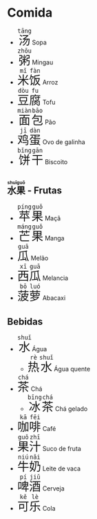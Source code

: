 # Comida

-   <font size="6"><code><ruby>汤<rt>tāng</rt></ruby></code></font> Sopa
-   <font size="6"><code><ruby>粥<rt>zhōu</rt></ruby></code></font> Mingau
-   <font size="6"><code><ruby>米<rt>mǐ</rt>饭<rt>fàn</rt></ruby></code></font> Arroz
-   <font size="6"><code><ruby>豆<rt>dòu</rt>腐<rt>fu</rt></ruby></code></font> Tofu
-   <font size="6"><code><ruby>面<rt>miàn</rt>包<rt>bāo</rt></ruby></code></font> Pão
-   <font size="6"><code><ruby>鸡<rt>jī</rt>蛋<rt>dàn</rt></ruby></code></font> Ovo de galinha
-   <font size="6"><code><ruby>饼<rt>bǐng</rt>干<rt>gān</rt></ruby></code></font> Biscoito

## <ruby>水果<rt>shuǐguǒ</rt></ruby> - Frutas

-   <font size="6"><code><ruby>苹<rt>píng</rt>果<rt>guǒ</rt></ruby></code></font> Maçã
-   <font size="6"><code><ruby>芒<rt>máng</rt>果<rt>guǒ</rt></ruby></code></font> Manga
-   <font size="6"><code><ruby>瓜<rt>guā</rt></ruby></code></font> Melão
-   <font size="6"><code><ruby>西<rt>xī</rt>瓜<rt>guā</rt></ruby></code></font> Melancia
-   <font size="6"><code><ruby>菠<rt>bō</rt>萝<rt>luó</rt></ruby></code></font> Abacaxi

## Bebidas

-   <font size="6"><code><ruby>水<rt>shuǐ</rt></ruby></code></font> Água
    -   <font size="6"><code><ruby>热<rt>rè</rt>水<rt>shuǐ</rt></ruby></code></font> Água quente
-   <font size="6"><code><ruby>茶<rt>chá</rt></ruby></code></font> Chá
    -   <font size="6"><code><ruby>冰<rt>bīng</rt>茶<rt>chá</rt></ruby></code></font> Chá gelado
-   <font size="6"><code><ruby>咖<rt>kā</rt>啡<rt>fēi</rt></ruby></code></font> Café
-   <font size="6"><code><ruby>果<rt>guǒ</rt>汁<rt>zhī</rt></ruby></code></font> Suco de fruta
-   <font size="6"><code><ruby>牛<rt>niú</rt>奶<rt>nǎi</rt></ruby></code></font> Leite de vaca
-   <font size="6"><code><ruby>啤<rt>pí</rt>酒<rt>jiǔ</rt></ruby></code></font> Cerveja
-   <font size="6"><code><ruby>可<rt>kě</rt>乐<rt>lè</rt></ruby></code></font> Cola
